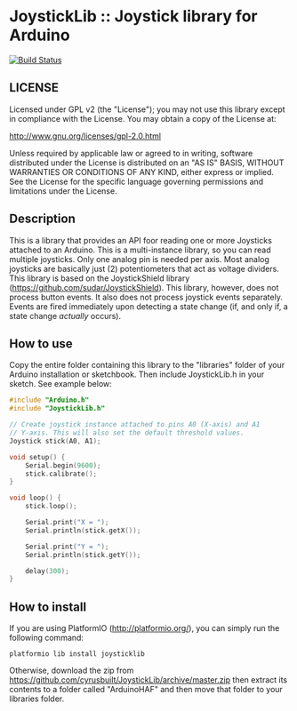 # JoystickLib :: Joystick library for Arduino

[![Build Status](https://travis-ci.org/cyrusbuilt/JoystickLib.svg?branch=master)](https://travis-ci.org/cyrusbuilt/JoystickLib)

## LICENSE

Licensed under GPL v2 (the "License"); you may not use this library except
in compliance with the License.  You may obtain a copy of the License at:

http://www.gnu.org/licenses/gpl-2.0.html

Unless required by applicable law or agreed to in writing, software
distributed under the License is distributed on an "AS IS" BASIS,
WITHOUT WARRANTIES OR CONDITIONS OF ANY KIND, either express or implied.
See the License for the specific language governing permissions and
limitations under the License.

## Description

This is a library that provides an API foor reading one or more Joysticks
attached to an Arduino. This is a multi-instance library, so you can read
multiple joysticks. Only one analog pin is needed per axis. Most analog
joysticks are basically just (2) potentiometers that act as voltage dividers.
This library is based on the JoystickShield library (https://github.com/sudar/JoystickShield).
This library, however, does not process button events. It also does not
process joystick events separately. Events are fired immediately upon
detecting a state change (if, and only if, a state change *actually*
occurs).

## How to use

Copy the entire folder containing this library to the "libraries" folder
of your Arduino installation or sketchbook. Then include JoystickLib.h in
your sketch. See example below:
```cpp
#include "Arduino.h"
#include "JoystickLib.h"

// Create joystick instance attached to pins A0 (X-axis) and A1
// Y-axis. This will also set the default threshold values.
Joystick stick(A0, A1);

void setup() {
	Serial.begin(9600);
	stick.calibrate();
}

void loop() {
	stick.loop();

	Serial.print("X = ");
	Serial.println(stick.getX());

	Serial.print("Y = ");
	Serial.println(stick.getY());

	delay(300);
}
```

## How to install

If you are using PlatformIO (http://platformio.org/), you can simply run the following command:
```
platformio lib install joysticklib
```

Otherwise, download the zip from https://github.com/cyrusbuilt/JoystickLib/archive/master.zip then extract its contents to a folder called "ArduinoHAF" and then move that folder to your libraries folder.
